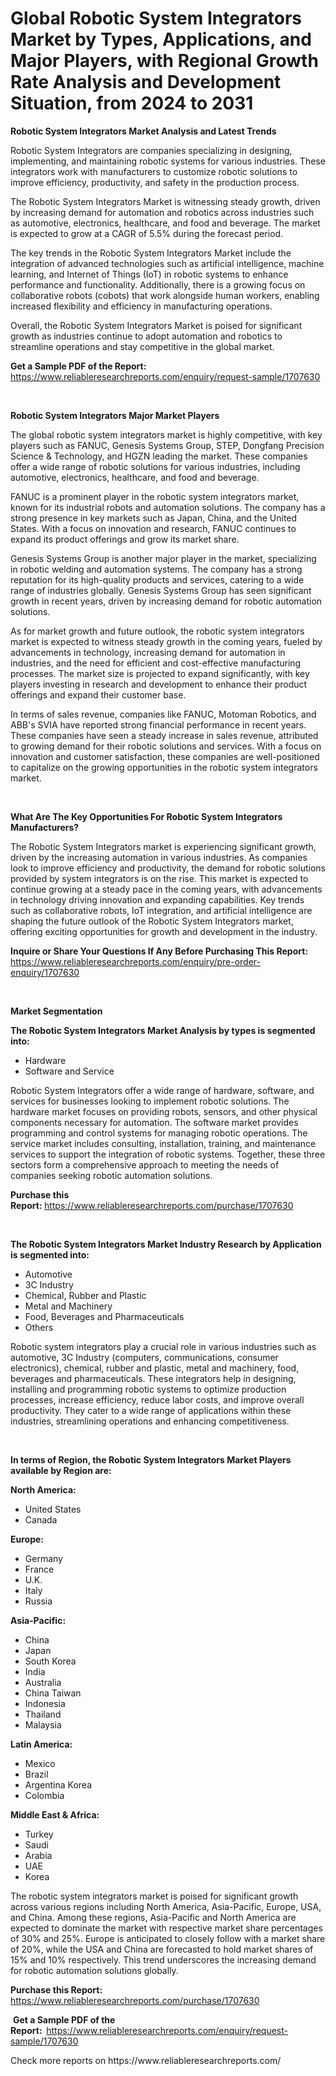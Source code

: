 <p><h1>Global Robotic System Integrators Market by Types, Applications, and Major Players, with Regional Growth Rate Analysis and Development Situation, from 2024 to 2031</h1></p><p><strong>Robotic System Integrators Market Analysis and Latest Trends</strong></p>
<p><p>Robotic System Integrators are companies specializing in designing, implementing, and maintaining robotic systems for various industries. These integrators work with manufacturers to customize robotic solutions to improve efficiency, productivity, and safety in the production process.</p><p>The Robotic System Integrators Market is witnessing steady growth, driven by increasing demand for automation and robotics across industries such as automotive, electronics, healthcare, and food and beverage. The market is expected to grow at a CAGR of 5.5% during the forecast period.</p><p>The key trends in the Robotic System Integrators Market include the integration of advanced technologies such as artificial intelligence, machine learning, and Internet of Things (IoT) in robotic systems to enhance performance and functionality. Additionally, there is a growing focus on collaborative robots (cobots) that work alongside human workers, enabling increased flexibility and efficiency in manufacturing operations.</p><p>Overall, the Robotic System Integrators Market is poised for significant growth as industries continue to adopt automation and robotics to streamline operations and stay competitive in the global market.</p></p>
<p><strong>Get a Sample PDF of the Report:&nbsp;</strong> <a href="https://www.reliableresearchreports.com/enquiry/request-sample/1707630">https://www.reliableresearchreports.com/enquiry/request-sample/1707630</a></p>
<p>&nbsp;</p>
<p><strong>Robotic System Integrators Major Market Players</strong></p>
<p><p>The global robotic system integrators market is highly competitive, with key players such as FANUC, Genesis Systems Group, STEP, Dongfang Precision Science & Technology, and HGZN leading the market. These companies offer a wide range of robotic solutions for various industries, including automotive, electronics, healthcare, and food and beverage.</p><p>FANUC is a prominent player in the robotic system integrators market, known for its industrial robots and automation solutions. The company has a strong presence in key markets such as Japan, China, and the United States. With a focus on innovation and research, FANUC continues to expand its product offerings and grow its market share.</p><p>Genesis Systems Group is another major player in the market, specializing in robotic welding and automation systems. The company has a strong reputation for its high-quality products and services, catering to a wide range of industries globally. Genesis Systems Group has seen significant growth in recent years, driven by increasing demand for robotic automation solutions.</p><p>As for market growth and future outlook, the robotic system integrators market is expected to witness steady growth in the coming years, fueled by advancements in technology, increasing demand for automation in industries, and the need for efficient and cost-effective manufacturing processes. The market size is projected to expand significantly, with key players investing in research and development to enhance their product offerings and expand their customer base.</p><p>In terms of sales revenue, companies like FANUC, Motoman Robotics, and ABB's SVIA have reported strong financial performance in recent years. These companies have seen a steady increase in sales revenue, attributed to growing demand for their robotic solutions and services. With a focus on innovation and customer satisfaction, these companies are well-positioned to capitalize on the growing opportunities in the robotic system integrators market.</p></p>
<p>&nbsp;</p>
<p><strong>What Are The Key Opportunities For Robotic System Integrators Manufacturers?</strong></p>
<p><p>The Robotic System Integrators market is experiencing significant growth, driven by the increasing automation in various industries. As companies look to improve efficiency and productivity, the demand for robotic solutions provided by system integrators is on the rise. This market is expected to continue growing at a steady pace in the coming years, with advancements in technology driving innovation and expanding capabilities. Key trends such as collaborative robots, IoT integration, and artificial intelligence are shaping the future outlook of the Robotic System Integrators market, offering exciting opportunities for growth and development in the industry.</p></p>
<p><strong>Inquire or Share Your Questions If Any Before Purchasing This Report:</strong> <a href="https://www.reliableresearchreports.com/enquiry/pre-order-enquiry/1707630">https://www.reliableresearchreports.com/enquiry/pre-order-enquiry/1707630</a></p>
<p>&nbsp;</p>
<p><strong>Market Segmentation</strong></p>
<p><strong>The Robotic System Integrators Market Analysis by types is segmented into:</strong></p>
<p><ul><li>Hardware</li><li>Software and Service</li></ul></p>
<p><p>Robotic System Integrators offer a wide range of hardware, software, and services for businesses looking to implement robotic solutions. The hardware market focuses on providing robots, sensors, and other physical components necessary for automation. The software market provides programming and control systems for managing robotic operations. The service market includes consulting, installation, training, and maintenance services to support the integration of robotic systems. Together, these three sectors form a comprehensive approach to meeting the needs of companies seeking robotic automation solutions.</p></p>
<p><strong>Purchase this Report:&nbsp;</strong><a href="https://www.reliableresearchreports.com/purchase/1707630">https://www.reliableresearchreports.com/purchase/1707630</a></p>
<p>&nbsp;</p>
<p><strong>The Robotic System Integrators Market Industry Research by Application is segmented into:</strong></p>
<p><ul><li>Automotive</li><li>3C Industry</li><li>Chemical, Rubber and Plastic</li><li>Metal and Machinery</li><li>Food, Beverages and Pharmaceuticals</li><li>Others</li></ul></p>
<p><p>Robotic system integrators play a crucial role in various industries such as automotive, 3C Industry (computers, communications, consumer electronics), chemical, rubber and plastic, metal and machinery, food, beverages and pharmaceuticals. These integrators help in designing, installing and programming robotic systems to optimize production processes, increase efficiency, reduce labor costs, and improve overall productivity. They cater to a wide range of applications within these industries, streamlining operations and enhancing competitiveness.</p></p>
<p>&nbsp;</p>
<p><strong>In terms of Region, the Robotic System Integrators Market Players available by Region are:</strong></p>
<p>
    <p> <strong> North America: </strong>
        <ul>
            <li>United States</li>
            <li>Canada</li>
        </ul>
        </p> 
    <p> <strong> Europe: </strong>
        <ul>
            <li>Germany</li>
            <li>France</li>
            <li>U.K.</li>
            <li>Italy</li>
            <li>Russia</li>
        </ul>
        </p> 
    <p> <strong> Asia-Pacific: </strong>
        <ul>
            <li>China</li>
            <li>Japan</li>
            <li>South Korea</li>
            <li>India</li>
            <li>Australia</li>
            <li>China Taiwan</li>
            <li>Indonesia</li>
            <li>Thailand</li>
            <li>Malaysia</li>
        </ul>
        </p> 
    <p> <strong> Latin America: </strong>
        <ul>
            <li>Mexico</li>
            <li>Brazil</li>
            <li>Argentina Korea</li>
            <li>Colombia</li>
        </ul>
        </p> 
    <p> <strong> Middle East & Africa: </strong>
        <ul>
            <li>Turkey</li>
            <li>Saudi</li>
            <li>Arabia</li>
            <li>UAE</li>
            <li>Korea</li>
        </ul>
    </p>
    </p>
<p><p>The robotic system integrators market is poised for significant growth across various regions including North America, Asia-Pacific, Europe, USA, and China. Among these regions, Asia-Pacific and North America are expected to dominate the market with respective market share percentages of 30% and 25%. Europe is anticipated to closely follow with a market share of 20%, while the USA and China are forecasted to hold market shares of 15% and 10% respectively. This trend underscores the increasing demand for robotic automation solutions globally.</p></p>
<p><strong>Purchase this Report: </strong><a href="https://www.reliableresearchreports.com/purchase/1707630">https://www.reliableresearchreports.com/purchase/1707630</a></p>
<p>&nbsp;<strong>Get a Sample PDF of the Report:&nbsp;&nbsp;</strong><a href="https://www.reliableresearchreports.com/enquiry/request-sample/1707630">https://www.reliableresearchreports.com/enquiry/request-sample/1707630</a></p>
<p><strong></strong></p>
<p>Check more reports on https://www.reliableresearchreports.com/</p>